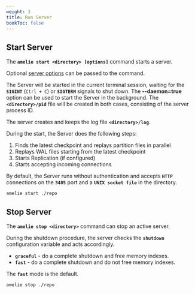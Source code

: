 ```yaml
---
weight: 3
title: Run Server
bookToc: false
---
```


## Start Server

The **`amelie start <directory> [options]`** command starts a server.

Optional [server options](/docs/configuration/show) can be passed to the command.

The Server will be started in the current terminal session, waiting for the
**`SIGINT`** (`Ctrl + C`) or **`SIGTERM`** signals to shut down. The **--daemon=true** option can be used to start the
Server in the background. The **`<directory>/pid`** file will be created in both cases, consisting
of the server process ID.

The server creates and keeps the log file **`<directory>/log`**.

During the start, the Server does the following steps:

1) Finds the latest checkpoint and replays partition files in parallel
2) Replays WAL files starting from the latest checkpoint
2) Starts Replication (if configured)
3) Starts accepting incoming connections

By default, the Server runs without authentication and accepts **`HTTP`** connections on the **`3485`** port and a
**`UNIX socket file`** in the directory.

```text
amelie start ./repo
```

## Stop Server

The **`amelie stop <directory>`** command can stop an active server.

During the shutdown procedure, the server checks the **`shutdown`** configuration variable
and acts accordingly.

* **`graceful`**  - do a complete shutdown and free memory indexes.
* **`fast`** - do a complete shutdown and do not free memory indexes.

The **`fast`** mode is the default.

```text
amelie stop ./repo
```
